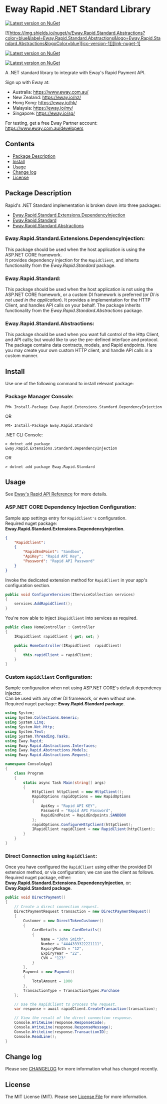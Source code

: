 # Eway Rapid .NET Standard Library 

[![Latest version on NuGet][ico-version-3]](LICENSE.md)

[![https://img.shields.io/nuget/v/Eway.Rapid.Standard.Abstractions?color=blue&label=Eway.Rapid.Standard.Abstractions&logo=Eway.Rapid.Standard.Abstractions&logoColor=blue][ico-version-1]][link-nuget-1]

[![Latest version on NuGet][ico-version-2]][link-nuget-2]

[![Latest version on NuGet][ico-version]][link-nuget]

A .NET standard library to integrate with Eway's Rapid Payment API.

Sign up with Eway at:

- Australia: https://www.eway.com.au/
- New Zealand: https://eway.io/nz/
- Hong Kong: https://eway.io/hk/
- Malaysia: https://eway.io/my/
- Singapore: https://eway.io/sg/

For testing, get a free Eway Partner account: https://www.eway.com.au/developers

## Contents

- [Package Description](#package-description)
- [Install](#Install)
- [Usage](#Usage)
- [Change log](#Change-log)
- [License](#License)

## Package Description

Rapid's .NET Standard implementation is broken down into three packages:

  * [Eway.Rapid.Standard.Extensions.DependencyInjection](https://www.nuget.org/packages/Eway.Rapid.Extensions.Standard.DependencyInjection/)
  * [Eway.Rapid.Standard](https://www.nuget.org/packages/Eway.Rapid.Standard/)
  * [Eway.Rapid.Standard.Abstractions](https://www.nuget.org/packages/Eway.Rapid.Standard.Abstractions/)

### Eway.Rapid.Standard.Extensions.DependencyInjection:

This package should be used when the host application is using the ASP.NET CORE framework.  
It provides dependency injection for the `RapidClient`, and inherts functionality from the *Eway.Rapid.Standard* package.  

### Eway.Rapid.Standard:

This package should be used when the host application is not using the ASP.NET CORE framework, or a custom DI framework is preferred (*or DI is not used in the application*). It provides a implementation for the HTTP Client, and handles API calls on your behalf. The package inherits functionality from the *Eway.Rapid.Standard.Abstractions* package.

### Eway.Rapid.Standard.Abstractions:

This package should be used when you want full control of the Http Client, and API calls; but would like to use the pre-defined interface and protocol. The package contains data contracts, models, and Rapid endpoints.   Here you may create your own custom HTTP client, and handle API calls in a custom manner.  

## Install

Use one of the following command to install relevant package:

### Package Manager Console:

```
PM> Install-Package Eway.Rapid.Extensions.Standard.DependencyInjection 
```

OR

```
PM> Install-Package Eway.Rapid.Standard
```

.NET CLI Console:

```
> dotnet add package Eway.Rapid.Extensions.Standard.DependencyInjection
```

OR

```
> dotnet add package Eway.Rapid.Standard
```

## Usage

See [Eway's Rapid API Reference](https://eway.io/api-v3/) for more details.

### ASP.NET CORE Dependency Injection Configuration:

Sample app settings entry for `RapidClient's` configuration.  
Required nuget package: **Eway.Rapid.Standard.Extensions.DependencyInjection**.

```json
{
    "RapidClient":
    {
        "RapidEndPoint": "Sandbox",
        "ApiKey": "Rapid API Key",
        "Password": "Rapid API Password"
    }
}
```

Invoke the dedicated extension method for `RapidClient` in your app's configuration section.  

```c#
public void ConfigureServices(IServiceCollection services)
{
    services.AddRapidClient();
}
```

You're now able to inject `IRapidClient` into services as required.  

```c#
public class HomeController : Controller
{
    IRapidClient rapidClient { get; set; }

    public HomeController(IRapidClient  rapidClient)
    {
        this.rapidClient = rapidClient;
    }
}
```

### Custom `RapidClient` Configuration:

Sample configuration when not using ASP.NET CORE's default dependency injector.  
Can be used with any other DI framework, or even without one.  
Required nuget package: **Eway.Rapid.Standard package**.  

```c#
using System;
using System.Collections.Generic;
using System.Linq;
using System.Net.Http;
using System.Text;
using System.Threading.Tasks;
using Eway.Rapid;
using Eway.Rapid.Abstractions.Interfaces;
using Eway.Rapid.Abstractions.Models;
using Eway.Rapid.Abstractions.Request;

namespace ConsoleApp1
{
    class Program
    {
        static async Task Main(string[] args)
        {
            HttpClient httpClient = new HttpClient();
            RapidOptions rapidOptions = new RapidOptions
            {
                ApiKey = "Rapid API KEY",
                Password = "Rapid API Password",
                RapidEndPoint = RapidEndpoints.SANDBOX
            };
            rapidOptions.ConfigureHttpClient(httpClient);
            IRapidClient rapidClient = new RapidClient(httpClient);
        }
    }
}
```

### Direct Connection using `RapidClient`:

Once you have configured the `RapidClient` using either the provided DI extension method, or via configuration; we can use the client as follows.  
Required nuget package, either: **Eway.Rapid.Standard.Extensions.DependencyInjection**, or: **Eway.Rapid.Standard package**.  

```c#
public void DirectPayment()
{
    // Create a direct connection request.
    DirectPaymentRequest transaction = new DirectPaymentRequest()
    {
        Customer = new DirectTokenCustomer()
        {
            CardDetails = new CardDetails()
            {
                Name = "John Smith",
                Number = "4444333322221111",
                ExpiryMonth = "12",
                ExpiryYear = "22",
                CVN = "123"
            }
        },
        Payment = new Payment()
        {
            TotalAmount = 1000
        },
        TransactionType = TransactionTypes.Purchase
    };

    // Use the RapidClient to process the request.
    var response = await rapidClient.CreateTransaction(transaction);

    // View the result of the direct connection response.
    Console.WriteLine(response.ResponseCode);
    Console.WriteLine(response.ResponseMessage);
    Console.WriteLine(response.TransactionID);
    Console.ReadLine();
}
```

## Change log

Please see [CHANGELOG](Changelog.md) for more information what has changed recently.

## License

The MIT License (MIT). Please see [License File](LICENSE.md) for more information.

[ico-version]: https://img.shields.io/nuget/v/Eway.Rapid.Extensions.Standard.DependencyInjection?color=blue&amp;label=Eway.Rapid.Extensions.Standard.DependencyInjection&amp;logo=Eway.Rapid.Extensions.Standard.DependencyInjection&amp;logoColor=blue
[ico-version-1]: https://img.shields.io/nuget/v/Eway.Rapid.Standard?color=blue&amp;label=Eway.Rapid.Standard&amp;logo=Eway.Rapid.Standard&amp;logoColor=blue
[link-nuget]: https://www.nuget.org/packages/Eway.Rapid.Extensions.Standard.DependencyInjection/
[link-nuget-1]: https://www.nuget.org/packages/Eway.Rapid.Standard/
[ico-version-2]: https://img.shields.io/nuget/v/Eway.Rapid.Standard.Abstractions?color=blue&amp;label=Eway.Rapid.Standard.Abstractions&amp;logo=Eway.Rapid.Standard.Abstractions&amp;logoColor=blue
[link-nuget-2]: https://www.nuget.org/packages/Eway.Rapid.Standard.Abstractions/
[ico-version-3]: https://img.shields.io/badge/license-MIT-green

